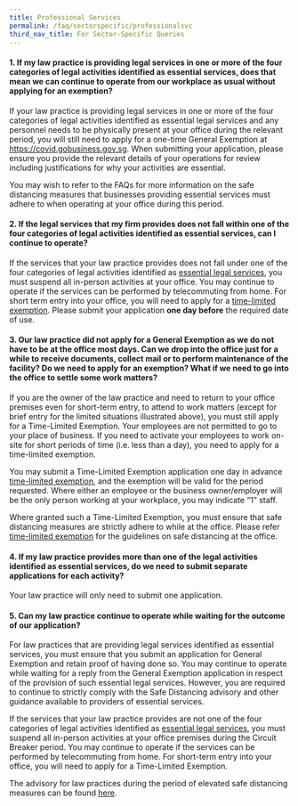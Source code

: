 ```yaml
---
title: Professional Services
permalink: /faq/sectorspecific/professionalsvc
third_nav_title: For Sector-Specific Queries
---
```


#### **1. If my law practice is providing legal services in one or more of the four categories of legal activities identified as essential services, does that mean we can continue to operate from our workplace as usual without applying for an exemption?**
If your law practice is providing legal services in one or more of the four categories of legal activities identified as essential legal services and any personnel needs to be physically present at your office during the relevant period, you will still need to apply for a one-time General Exemption at https://covid.gobusiness.gov.sg. When submitting your application, please ensure you provide the relevant details of your operations for review including justifications for why your activities are essential.

You may wish to refer to the FAQs for more information on the safe distancing measures that businesses providing essential services must adhere to when operating at your office during this period.

#### **2. If the legal services that my firm provides does not fall within one of the four categories of legal activities identified as essential services, can I continue to operate?**
If the services that your law practice provides does not fall under one of the four categories of legal activities identified as <a href="https://go.gov.sg/essenatiallegal" target="_blank">essential legal services</a>, you must suspend all in-person activities at your office. You may continue to operate if the services can be performed by telecommuting from home. For short term entry into your office, you will need to apply for a <a href="https://go.gov.sg/timelimitedexemption" target="_blank">time-limited exemption</a>. Please submit your application **one day before** the required date of use.

#### **3. Our law practice did not apply for a General Exemption as we do not have to be at the office most days. Can we drop into the office just for a while to receive documents, collect mail or to perform maintenance of the facility? Do we need to apply for an exemption? What if we need to go into the office to settle some work matters?**
If you are the owner of the law practice and need to return to your office premises even for short-term entry, to attend to work matters (except for brief entry for the limited situations illustrated above), you must still apply for a Time-Limited Exemption. Your employees are not permitted to go to your place of business. If you need to activate your employees to work on-site for short periods of time (i.e. less than a day), you need to apply for a time-limited exemption.

You may submit a Time-Limited Exemption application one day in advance <a href="https://go.gov.sg/timelimitedexemption" target="_blank">time-limited exemption</a>, and the exemption will be valid for the period requested. Where either an employee or the business owner/employer will be the only person working at your workplace, you may indicate “1” staff.

Where granted such a Time-Limited Exemption, you must ensure that safe distancing measures are strictly adhere to while at the office. Please refer <a href="https://www.mom.gov.sg/covid-19/advisory-on-safe-distancing-measures" target="_blank">time-limited exemption</a> for the guidelines on safe distancing at the office.

#### **4. If my law practice provides more than one of the legal activities identified as essential services, do we need to submit separate applications for each activity?**
Your law practice will only need to submit one application.

#### **5. Can my law practice continue to operate while waiting for the outcome of our application?**
For law practices that are providing legal services identified as essential services, you must ensure that you submit an application for General Exemption and retain proof of having done so. You may continue to operate while waiting for a reply from the General Exemption application in respect of the provision of such essential legal services. However, you are required to continue to strictly comply with the Safe Distancing advisory and other guidance available to providers of essential services.

If the services that your law practice provides are not one of the four categories of legal activities identified as <a href="https://go.gov.sg/essenatiallegal" target="_blank">essential legal services</a>, you must suspend all in-person activities at your office premises during the Circuit Breaker period. You may continue to operate if the services can be performed by telecommuting from home. For short-term entry into your office, you will need to apply for a Time-Limited Exemption.

The advisory for law practices during the period of elevated safe distancing measures can be found <a href="https://www.mlaw.gov.sg/news/announcements/advisory-for-law-practices-on-elevated-safe-distancing-measures" target="_blank">here</a>. 
